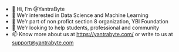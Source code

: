 - 👋 Hi, I’m @YantraByte
- 👀 We'r interested in Data Science and Machine Learning
- 🌱 We'r part of non profict section 8 organization, YBI Foundation
- 💞️ We'r looking to help students, professional and community
- 📫 Know more about us at https://yantrabyte.com/ or write to us at support@yantrabyte.com 

<!---
YantraByte/YantraByte is a ✨ special ✨ repository because its `README.md` (this file) appears on your GitHub profile.
You can click the Preview link to take a look at your changes.
--->
